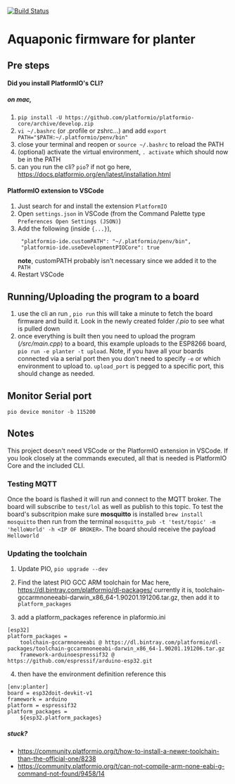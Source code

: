 [![Build Status](https://travis-ci.org/acme-iot/aqua-bed-firmware.svg)](https://travis-ci.org/acme-iot/aqua-bed-firmware)

# Aquaponic firmware for planter

## Pre steps

#### Did you install PlatformIO's CLI?

##### on mac,
1. `pip install -U https://github.com/platformio/platformio-core/archive/develop.zip`
2. `vi ~/.bashrc` (or .profile or zshrc...) and add `export PATH="$PATH:~/.platformio/penv/bin"`
3. close your terminal and reopen or `source ~/.bashrc` to reload the PATH
4. (optional) activate the virtual environment, `. activate` which should now be in the PATH
5. can you run the cli? `pio`? if not go here, https://docs.platformio.org/en/latest/installation.html

#### PlatformIO extension to VSCode
1. Just search for and install the extension `PlatformIO`
2. Open `settings.json` in VSCode (from the Command Palette type `Preferences Open Settings (JSON)`)
3. Add the following (inside `{...}`),
   ```
    "platformio-ide.customPATH": "~/.platformio/penv/bin",
    "platformio-ide.useDevelopmentPIOCore": true
   ```
    **note**, customPATH probably isn't necessary since we added it to the `PATH` 
4. Restart VSCode

## Running/Uploading the program to a board
1. use the cli an run , `pio run` this will take a minute to fetch the board firmware and build it. Look in the newly created folder */.pio* to see what is pulled down
2. once everything is built then you need to upload the program (*/src/main.cpp*) to a board, this example uploads to the ESP8266 board, `pio run -e planter -t upload`. Note, if you have all your boards connected via a serial port then you don't need to specify `-e` or which environment to upload to. `upload_port` is pegged to a specific port, this should change as needed.

## Monitor Serial port
`pio device monitor -b 115200`

## Notes
This project doesn't need VSCode or the PlatformIO extension in VSCode. If you look closely at the commands executed, all that is needed is PlatformIO Core and the included CLI.

### Testing MQTT
Once the board is flashed it will run and connect to the MQTT broker. The board will subscribe to `test/lol` as well as publish to this topic. To test the board's subscritpion make sure **mosquitto** is installed `brew install mosquitto` then run from the terminal `mosquitto_pub -t 'test/topic' -m 'helloWorld' -h <IP OF BROKER>`. The board should receive the payload `Helloworld`

### Updating the toolchain

1. Update PIO, `pio upgrade --dev`

2. Find the latest PIO GCC ARM toolchain for Mac here, https://dl.bintray.com/platformio/dl-packages/
currently it is, toolchain-gccarmnoneeabi-darwin_x86_64-1.90201.191206.tar.gz, then add it to `platform_packages`

3. add a platform_packages reference in plaformio.ini
```
[esp32]
platform_packages =
    toolchain-gccarmnoneeabi @ https://dl.bintray.com/platformio/dl-packages/toolchain-gccarmnoneeabi-darwin_x86_64-1.90201.191206.tar.gz
    framework-arduinoespressif32 @ https://github.com/espressif/arduino-esp32.git
```

4. then have the environment definition reference this
```
[env:planter]
board = esp32doit-devkit-v1
framework = arduino
platform = espressif32
platform_packages =
    ${esp32.platform_packages}
```

##### stuck?
- https://community.platformio.org/t/how-to-install-a-newer-toolchain-than-the-official-one/8238
- https://community.platformio.org/t/can-not-compile-arm-none-eabi-g-command-not-found/9458/14
